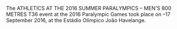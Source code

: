 The ATHLETICS AT THE 2016 SUMMER PARALYMPICS – MEN'S 800 METRES T36 event at the 2016 Paralympic Games took place on –17 September 2016, at the Estádio Olímpico João Havelange.
